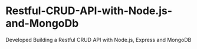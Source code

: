 # Restful-CRUD-API-with-Node.js-and-MongoDb
Developed Building a Restful CRUD API with Node.js, Express and MongoDB
